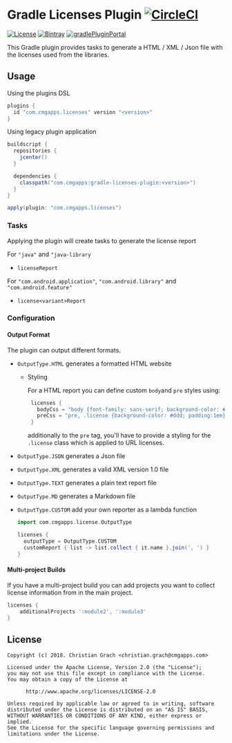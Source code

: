 # Gradle Licenses Plugin [![CircleCI](https://circleci.com/gh/chrimaeon/gradle-licenses-plugin.svg?style=svg)](https://circleci.com/gh/chrimaeon/gradle-licenses-plugin)

[![License](https://img.shields.io/badge/license-Apache%202.0-brightgreen.svg?style=for-the-badge)](http://www.apache.org/licenses/LICENSE-2.0)
[![Bintray](https://www.cmgapps.com/badge/chrimaeon/maven/com.cmgapps:gradle-licenses-plugin/badge.svg)](https://bintray.com/chrimaeon/maven/com.cmgapps:gradle-licenses-plugin)
[![gradlePluginPortal](https://img.shields.io/maven-metadata/v/https/plugins.gradle.org/m2/com/cmgapps/licenses/com.cmgapps.licenses.gradle.plugin/maven-metadata.xml.svg?label=Gradle%20Plugin%20Portal&style=for-the-badge)](https://plugins.gradle.org/plugin/com.cmgapps.licenses)

This Gradle plugin provides tasks to generate a HTML / XML / Json file with the licenses used from the libraries.

## Usage

Using the plugins DSL

```groovy
plugins {
  id "com.cmgapps.licenses" version "<version>"
}
```

Using legacy plugin application 
```groovy
buildscript {
  repositories {
    jcenter()
  }

  dependencies {
    classpath("com.cmgapps:gradle-licenses-plugin:<version>")
  }
}

apply(plugin: "com.cmgapps.licenses")
```
### Tasks

Applying the plugin will create tasks to generate the license report

For `"java"` and `"java-library`
*  `licenseReport`

For `"com.android.application"`, `"com.android.library"` and `"com.android.feature"`
* `license<variant>Report`

### Configuration

#### Output Format

The plugin can output different formats.

* `OutputType.HTML`
    generates a formatted HTML website
    * Styling
    
       For a HTML report you can define custom `body`and `pre` styles using:
       ```groovy
        licenses {
          bodyCss = "body {font-family: sans-serif; background-color: #eee}"
          preCss = "pre, .license {background-color: #ddd; padding:1em} pre {white-space: pre-wrap}"
        }
        ```
        additionally to the `pre` tag, you'll have to provide a styling for 
        the `.license` class which is applied to URL licenses.

* `OutputType.JSON`
    generates a Json file
* `OutputType.XML`
    generates a valid XML version 1.0 file
* `OutputType.TEXT`
    generates a plain text report file
* `OutputType.MD`
    generates a Markdown file
* `OutputType.CUSTOM`
    add your own reporter as a lambda function
    ```groovy
    import com.cmgapps.license.OutputType

    licenses {
      outputType = OutputType.CUSTOM
      customReport { list -> list.collect { it.name }.join(', ') }
    }
    ```

#### Multi-project Builds

If you have a multi-project build you can add projects you want to collect license information
from in the main project.

```groovy
licenses {
    additionalProjects ':module2', ':module3'
}
```

## License

```text
Copyright (c) 2018. Christian Grach <christian.grach@cmgapps.com>

Licensed under the Apache License, Version 2.0 (the "License");
you may not use this file except in compliance with the License.
You may obtain a copy of the License at

      http://www.apache.org/licenses/LICENSE-2.0

Unless required by applicable law or agreed to in writing, software
distributed under the License is distributed on an "AS IS" BASIS,
WITHOUT WARRANTIES OR CONDITIONS OF ANY KIND, either express or implied.
See the License for the specific language governing permissions and
limitations under the License.
```

